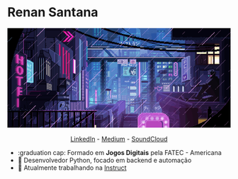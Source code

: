 # Renan Santana

![](https://github.com/Doc-McCoy/Doc-McCoy/blob/master/img/cyber.gif)

<p align="center">
    <a href="https://www.linkedin.com/in/renan-santana-0189b1133/">LinkedIn</a> -
    <a href="https://medium.com/@renan_santana">Medium</a> -
    <a href="https://soundcloud.com/docmccoy7">SoundCloud</a>
</p>

- :graduation cap: Formado em **Jogos Digitais** pela FATEC - Americana
- :snake: Desenvolvedor Python, focado em backend e automação
- :briefcase: Atualmente trabalhando na [Instruct](https://instruct.com.br/)

